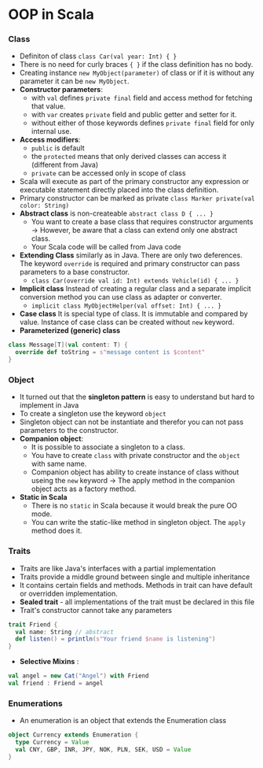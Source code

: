 OOP in Scala
==============

### Class
- Definiton of class `class Car(val year: Int) { }`
- There is no need for curly braces `{ }` if the class definition has no body.
- Creating instance `new MyObject(parameter)` of class or if it is without any parameter it can be `new MyObject`.
- **Constructor parameters**:
  - with `val` defines `private final` field and access method for fetching that value.
  - with `var` creates `private` field and public getter and setter for it.
  - without either of those keywords defines `private final` field for only internal use.
- **Access modifiers**: 
  - `public` is default
  - the `protected` means that only derived classes can access it (different from Java)
  - `private` can be accessed only in scope of class
- Scala will execute as part of the primary constructor any expression or executable statement directly placed into the class definition.
- Primary constructor can be marked as private `class Marker private(val color: String)`
- **Abstract class** is non-createable `abstract class D { ... }`
  - You want to create a base class that requires constructor arguments -> However, be aware that a class can extend only one abstract class.
  - Your Scala code will be called from Java code
- **Extending Class** similarly as in Java. There are only two deferences. The keyword `override` is required and primary constructor can pass parameters to a base constructor.
  - `class Car(override val id: Int) extends Vehicle(id) { ... }`
- **Implicit class** Instead of creating a regular class and a separate implicit conversion method you can use class as adapter or converter.
  - `implicit class MyObjectHelper(val offset: Int) { ... }`
- **Case class** It is special type of class. It is immutable and compared by value. Instance of case class can be created without `new` keyword.
- **Parameterized (generic) class**
```scala
class Message[T](val content: T) {
  override def toString = s"message content is $content"
}
```

### Object
- It turned out that the **singleton pattern** is easy to understand but hard to implement in Java
- To create a singleton use the keyword `object`
- Singleton object can not be instantiate and therefor you can not pass parameters to the constructor.
- **Companion object**:
  - It is possible to associate a singleton to a class.
  - You have to create `class` with private constructor and the `object` with same name.
  - Companion object has ability to create instance of class without useing the `new` keyword -> The apply method in the companion object acts as a factory method.
- **Static in Scala**
  - There is no `static` in Scala because it would break the pure OO mode.
  - You can write the static-like method in singleton object. The `apply` method does it.

### Traits
- Traits are like Java's interfaces with a partial implementation
- Traits provide a middle ground between single and multiple inheritance
- It contains certain fields and methods. Methods in trait can have default or overridden implementation.
- **Sealed trait** - all implementations of the trait must be declared in this file
- Trait's constructor cannot take any parameters
```scala
trait Friend {
  val name: String // abstract
  def listen() = println(s"Your friend $name is listening")	
}
```
- **Selective Mixins** : 
```scala
val angel = new Cat("Angel") with Friend 	
val friend : Friend = angel
```

### Enumerations
- An enumeration is an object that extends the Enumeration class
```scala
object Currency extends Enumeration {
  type Currency = Value
  val CNY, GBP, INR, JPY, NOK, PLN, SEK, USD = Value	
}
```
